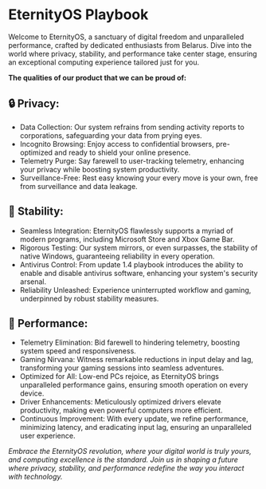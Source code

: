 # EternityOS Playbook
Welcome to EternityOS, a sanctuary of digital freedom and unparalleled performance, crafted by dedicated enthusiasts from Belarus. Dive into the world where privacy, stability, and performance take center stage, ensuring an exceptional computing experience tailored just for you.

**The qualities of our product that we can be proud of:**

## 🔒 Privacy:
 - Data Collection: Our system refrains from sending activity reports to corporations, safeguarding your data from prying eyes.
 - Incognito Browsing: Enjoy access to confidential browsers, pre-optimized and ready to shield your online presence.
 - Telemetry Purge: Say farewell to user-tracking telemetry, enhancing your privacy while boosting system productivity.
 - Surveillance-Free: Rest easy knowing your every move is your own, free from surveillance and data leakage.

## 📀 Stability:
 - Seamless Integration: EternityOS flawlessly supports a myriad of modern programs, including Microsoft Store and Xbox Game Bar.
 - Rigorous Testing: Our system mirrors, or even surpasses, the stability of native Windows, guaranteeing reliability in every operation.
 - Antivirus Control: From update 1.4 playbook introduces the ability to enable and disable antivirus software, enhancing your system's security arsenal.
 - Reliability Unleashed: Experience uninterrupted workflow and gaming, underpinned by robust stability measures.

## 🚀 Performance:
 - Telemetry Elimination: Bid farewell to hindering telemetry, boosting system speed and responsiveness.
 - Gaming Nirvana: Witness remarkable reductions in input delay and lag, transforming your gaming sessions into seamless adventures.
 - Optimized for All: Low-end PCs rejoice, as EternityOS brings unparalleled performance gains, ensuring smooth operation on every device.
 - Driver Enhancements: Meticulously optimized drivers elevate productivity, making even powerful computers more efficient.
 - Continuous Improvement: With every update, we refine performance, minimizing latency, and eradicating input lag, ensuring an unparalleled user experience.

 *Embrace the EternityOS revolution, where your digital world is truly yours, and computing excellence is the standard. Join us in shaping a future where privacy, stability, and performance redefine the way you interact with technology.*
